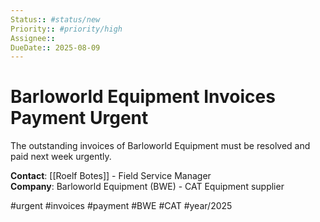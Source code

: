 ```yaml
---
Status:: #status/new
Priority:: #priority/high
Assignee:: 
DueDate:: 2025-08-09
---
```


# Barloworld Equipment Invoices Payment Urgent

The outstanding invoices of Barloworld Equipment must be resolved and paid next week urgently.

**Contact**: [[Roelf Botes]] - Field Service Manager  
**Company**: Barloworld Equipment (BWE) - CAT Equipment supplier

#urgent #invoices #payment #BWE #CAT #year/2025